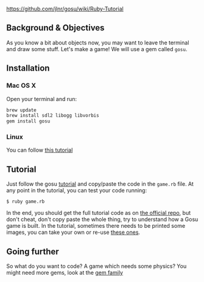 https://github.com/jlnr/gosu/wiki/Ruby-Tutorial

## Background & Objectives

As you know a bit about objects now, you may want to leave the
terminal and draw some stuff. Let's make a game! We will use a
gem called `gosu`.

## Installation

### Mac OS X

Open your terminal and run:

```bash
brew update
brew install sdl2 libogg libvorbis
gem install gosu
```

### Linux

You can follow [this tutorial](https://github.com/jlnr/gosu/wiki/Getting-Started-on-Linux)

## Tutorial

Just follow the gosu [tutorial](https://github.com/jlnr/gosu/wiki/Ruby-Tutorial#down-to-business) and copy/paste the code in the `game.rb` file. At any point in the tutorial, you can test your code running:

```
$ ruby game.rb
```

In the end, you should get the full tutorial code as on [the official repo](https://github.com/jlnr/gosu/blob/master/examples/Tutorial.rb), but don't cheat, don't copy paste the whole thing, try to understand how a Gosu game is built. In the tutorial, sometimes there needs to be printed some images, you can take your own or re-use [these ones](https://github.com/jlnr/gosu/tree/master/examples/media).

## Going further

So what do you want to code? A game which needs some physics? You might need more gems, look at the [gem family](http://www.libgosu.org)